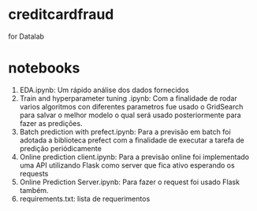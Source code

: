 # creditcardfraud
for Datalab
# notebooks

1. EDA.ipynb: Um rápido análise dos dados fornecidos
2. Train and hyperparameter tuning .ipynb: Com a finalidade de rodar varios algoritmos con diferentes parametros fue usado o GridSearch para salvar o melhor modelo o qual será usado posteriormente para fazer as predições.
3. Batch prediction with prefect.ipynb: Para a previsão em batch foi adotada a biblioteca prefect com a finalidade de executar a tarefa de predição periódicamente
4. Online prediction client.ipynb: Para a previsão online foi implementado uma API utilizando Flask como server que fica ativo esperando os requests
5. Online Prediction Server.ipynb: Para fazer o request foi usado Flask também.
6. requirements.txt: lista de requerimentos

